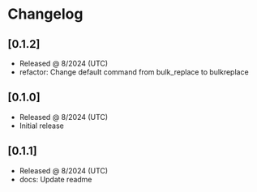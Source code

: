 # Changelog

## [0.1.2]

- Released @ 8/2024 (UTC)
- refactor: Change default command from bulk_replace to bulkreplace

## [0.1.0]

- Released @ 8/2024 (UTC)
- Initial release

## [0.1.1]

- Released @ 8/2024 (UTC)
- docs: Update readme
